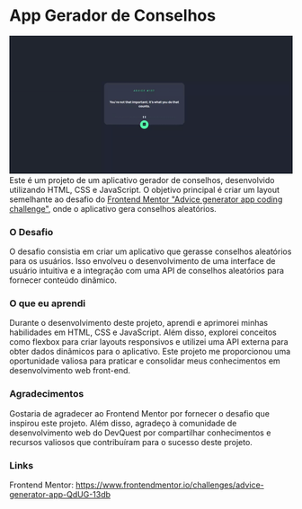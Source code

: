 # App Gerador de Conselhos
![Giff do app](src/images/giff-gerador-de-conselhos.gif)
Este é um projeto de um aplicativo gerador de conselhos, desenvolvido utilizando HTML, CSS e JavaScript. O objetivo principal é criar um layout semelhante ao desafio do [Frontend Mentor "Advice generator app coding challenge"](https://www.frontendmentor.io/challenges/advice-generator-app-QdUG-13db), onde o aplicativo gera conselhos aleatórios.

### O Desafio

O desafio consistia em criar um aplicativo que gerasse conselhos aleatórios para os usuários. Isso envolveu o desenvolvimento de uma interface de usuário intuitiva e a integração com uma API de conselhos aleatórios para fornecer conteúdo dinâmico.


### O que eu aprendi
Durante o desenvolvimento deste projeto, aprendi e aprimorei minhas habilidades em HTML, CSS e JavaScript. Além disso, explorei conceitos como flexbox para criar layouts responsivos e utilizei uma API externa para obter dados dinâmicos para o aplicativo. Este projeto me proporcionou uma oportunidade valiosa para praticar e consolidar meus conhecimentos em desenvolvimento web front-end.


### Agradecimentos
Gostaria de agradecer ao Frontend Mentor por fornecer o desafio que inspirou este projeto. Além disso, agradeço à comunidade de desenvolvimento web do DevQuest por compartilhar conhecimentos e recursos valiosos que contribuíram para o sucesso deste projeto.


### Links

Frontend Mentor: https://www.frontendmentor.io/challenges/advice-generator-app-QdUG-13db


